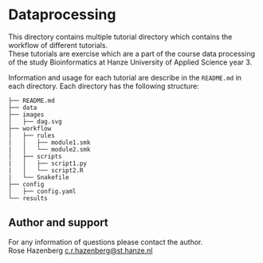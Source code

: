 # Dataprocessing

This directory contains multiple tutorial directory which contains the workflow of different tutorials.  
These tutorials are exercise which are a part of the course data processing of the study Bioinformatics at Hanze University of Applied Science year 3.

Information and usage for each tutorial are describe in the `README.md` in each directory.
Each directory has the following structure:
```
├── README.md 
├── data
├── images
│   ├── dag.svg
├── workflow
│   ├── rules
|   │   ├── module1.smk
|   │   └── module2.smk
│   ├── scripts
|   │   ├── script1.py
|   │   └── script2.R
|   └── Snakefile
├── config
│   ├── config.yaml
└── results
```

## Author and support
For any information of questions please contact the author.  
Rose Hazenberg c.r.hazenberg@st.hanze.nl
